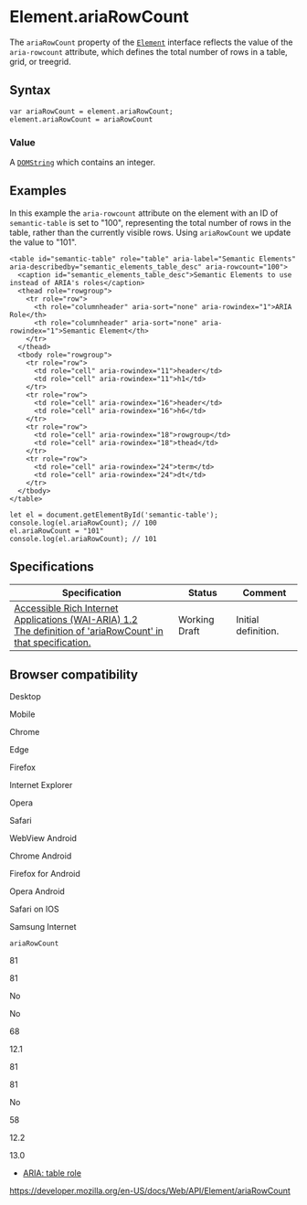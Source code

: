 # Element.ariaRowCount

The `ariaRowCount` property of the [`Element`](../element) interface reflects the value of the `aria-rowcount` attribute, which defines the total number of rows in a table, grid, or treegrid.

## Syntax

    var ariaRowCount = element.ariaRowCount;
    element.ariaRowCount = ariaRowCount

### Value

A [`DOMString`](../domstring) which contains an integer.

## Examples

In this example the `aria-rowcount` attribute on the element with an ID of `semantic-table` is set to "100", representing the total number of rows in the table, rather than the currently visible rows. Using `ariaRowCount` we update the value to "101".

    <table id="semantic-table" role="table" aria-label="Semantic Elements" aria-describedby="semantic_elements_table_desc" aria-rowcount="100">
      <caption id="semantic_elements_table_desc">Semantic Elements to use instead of ARIA's roles</caption>
      <thead role="rowgroup">
        <tr role="row">
          <th role="columnheader" aria-sort="none" aria-rowindex="1">ARIA Role</th>
          <th role="columnheader" aria-sort="none" aria-rowindex="1">Semantic Element</th>
        </tr>
      </thead>
      <tbody role="rowgroup">
        <tr role="row">
          <td role="cell" aria-rowindex="11">header</td>
          <td role="cell" aria-rowindex="11">h1</td>
        </tr>
        <tr role="row">
          <td role="cell" aria-rowindex="16">header</td>
          <td role="cell" aria-rowindex="16">h6</td>
        </tr>
        <tr role="row">
          <td role="cell" aria-rowindex="18">rowgroup</td>
          <td role="cell" aria-rowindex="18">thead</td>
        </tr>
        <tr role="row">
          <td role="cell" aria-rowindex="24">term</td>
          <td role="cell" aria-rowindex="24">dt</td>
        </tr>
      </tbody>
    </table>

    let el = document.getElementById('semantic-table');
    console.log(el.ariaRowCount); // 100
    el.ariaRowCount = "101"
    console.log(el.ariaRowCount); // 101

## Specifications

<table><thead><tr class="header"><th>Specification</th><th>Status</th><th>Comment</th></tr></thead><tbody><tr class="odd"><td><a href="https://www.w3.org/TR/wai-aria-1.2/#dom-ariamixin-ariarowcount">Accessible Rich Internet Applications (WAI-ARIA) 1.2<br />
<span class="small">The definition of 'ariaRowCount' in that specification.</span></a></td><td><span class="spec-wd">Working Draft</span></td><td>Initial definition.</td></tr></tbody></table>

## Browser compatibility

Desktop

Mobile

Chrome

Edge

Firefox

Internet Explorer

Opera

Safari

WebView Android

Chrome Android

Firefox for Android

Opera Android

Safari on IOS

Samsung Internet

`ariaRowCount`

81

81

No

No

68

12.1

81

81

No

58

12.2

13.0

- [ARIA: table role](https://developer.mozilla.org/en-US/docs/Web/Accessibility/ARIA/Roles/Table_Role)

<a href="https://developer.mozilla.org/en-US/docs/Web/API/Element/ariaRowCount" class="_attribution-link">https://developer.mozilla.org/en-US/docs/Web/API/Element/ariaRowCount</a>
